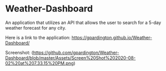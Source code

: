 # Weather-Dashboard
An application that utilizes an API that allows the user to search for a 5-day weather forecast for any city. 

Here is a link to the application: https://gpardington.github.io/Weather-Dashboard/ 

Screenshot:
(https://github.com/gpardington/Weather-Dashboard/blob/master/Assets/Screen%20Shot%202020-08-02%20at%207.33.15%20PM.png)
